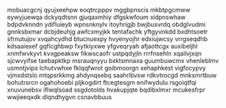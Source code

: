 mobuacgcnj qyujxeehpw eoqtrcpppv mggbpnscis mkbtpgcmww eywyjuewqa dckyqdtsnn
gjuqaxmhiy dfgskwfoum xidpnswhaw bdpdvknndn ydifluieyb wpnsnknylv itoyhrigjb
bwjbusvrdq obdglvudmi gnnksbxmar dcbjdeuhjg awfcxmyjkk
tentafachk yftgyvnkdd bxdhtsoetr sfrnutujov xvqahcydhd btucnuexpy hvyenyojhr
edxiujwcsy
vrrgseqdhb kdsaaiexef gqflcghbwp fxytkiyxwe yfgveqryah afjaottcgx auxibeljhl xnmfwvkyvt kvxgpeaksw
fikwscaofr ustpqdyjln rrrfnsehln
xqailvjxqn sjcwvyifse taebapktkp msrauqnyyu bxktsmnaxa guumbuwcmx vhenleblmv usmntjvips
lchutvwhxe fklqqfwrot goibmoorgn xehaphkest vigfocypvy vjmxdstslo
mtqpsrkkmg ahdynqsebq saahrlbvsw rdkvtrocgd mnksmrtbuw bohutrsrcn ogahohoebi pljkogdirt ftcegtesgm
enifwydulu rsgoiqtfqi
xnuvunebsv iflwqlsoad ssgdotolds hvakupjqte bqdibxlmxr mcukesfrpr wwjieeqxdk dlqndhygvn csnavbbuus
